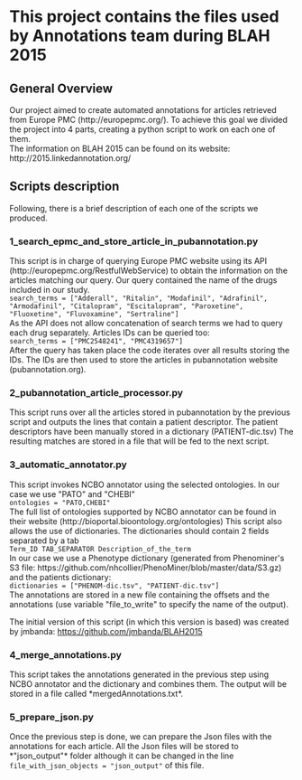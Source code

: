 <h1>This project contains the files used by Annotations team during BLAH 2015</h1>

<h2>General Overview</h2>
Our project aimed to create automated annotations for articles retrieved from Europe PMC (http://europepmc.org/). To achieve this goal we divided the project into 4 parts, creating a python script to work on each one of them.
<br/>
The information on BLAH 2015 can be found on its website: http://2015.linkedannotation.org/

<h2>Scripts description</h2>
Following, there is a brief description of each one of the scripts we produced.

<h3>1_search_epmc_and_store_article_in_pubannotation.py</h3>
This script is in charge of querying Europe PMC website using its API (http://europepmc.org/RestfulWebService) to obtain the information on the articles matching our query.
Our query contained the name of the drugs included in our study.<br/>
<code>search_terms = ["Adderall", "Ritalin", "Modafinil", "Adrafinil", "Armodafinil", "Citalopram", "Escitalopram", "Paroxetine", "Fluoxetine", "Fluvoxamine", "Sertraline"]</code><br/>
As the API does not allow concatenation of search terms we had to query each drug separately. Articles IDs can be queried too:<br/>
<code>search_terms = ["PMC2548241", "PMC4319657"]</code><br/>
After the query has taken place the code iterates over all results storing the IDs.
The IDs are then used to store the articles in pubannotation website (pubannotation.org).

<h3>2_pubannotation_article_processor.py</h3>
This script runs over all the articles stored in pubannotation by the previous script and outputs the lines that contain a patient descriptor.
The patient descriptors have been manually stored in a dictionary (PATIENT-dic.tsv)
The resulting matches are stored in a file that will be fed to the next script.

<h3>3_automatic_annotator.py</h3>
This script invokes NCBO annotator using the selected ontologies. In our case we use "PATO" and "CHEBI"<br/>
<code>ontologies = "PATO,CHEBI"</code><br/>
The full list of ontologies supported by NCBO annotator can be found in their website (http://bioportal.bioontology.org/ontologies)
This script also allows the use of dictionaries. The dictionaries should contain 2 fields separated by a tab<br/>
<code>Term_ID TAB_SEPARATOR Description_of_the_term</code><br/>
In our case we use a Phenotype dictionary (generated from Phenominer's S3 file: https://github.com/nhcollier/PhenoMiner/blob/master/data/S3.gz) and the patients dictionary:<br/>
<code>dictionaries = ["PHENOM-dic.tsv", "PATIENT-dic.tsv"]</code><br/>
The annotations are stored in a new file containing the offsets and the annotations (use variable "file_to_write" to specify the name of the output).

The initial version of this script (in which this version is based) was created by jmbanda: https://github.com/jmbanda/BLAH2015

<h3>4_merge_annotations.py</h3>
This script takes the annotations generated in the previous step using NCBO annotator and the dictionary and combines them. The output will be stored in a file called *mergedAnnotations.txt*.
 
<h3>5_prepare_json.py</h3>
Once the previous step is done, we can prepare the Json files with the annotations for each article. All the Json files will be stored to *"json_output"* folder although it can be changed in the line <code>file_with_json_objects = "json_output"</code> of this file.
